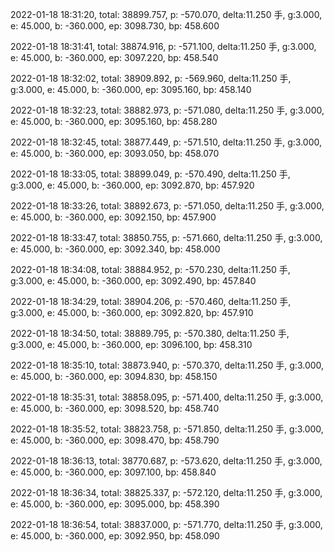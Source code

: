 2022-01-18 18:31:20, total: 38899.757, p: -570.070, delta:11.250 手, g:3.000, e: 45.000, b: -360.000, ep: 3098.730, bp: 458.600

2022-01-18 18:31:41, total: 38874.916, p: -571.100, delta:11.250 手, g:3.000, e: 45.000, b: -360.000, ep: 3097.220, bp: 458.540

2022-01-18 18:32:02, total: 38909.892, p: -569.960, delta:11.250 手, g:3.000, e: 45.000, b: -360.000, ep: 3095.160, bp: 458.140

2022-01-18 18:32:23, total: 38882.973, p: -571.080, delta:11.250 手, g:3.000, e: 45.000, b: -360.000, ep: 3095.160, bp: 458.280

2022-01-18 18:32:45, total: 38877.449, p: -571.510, delta:11.250 手, g:3.000, e: 45.000, b: -360.000, ep: 3093.050, bp: 458.070

2022-01-18 18:33:05, total: 38899.049, p: -570.490, delta:11.250 手, g:3.000, e: 45.000, b: -360.000, ep: 3092.870, bp: 457.920

2022-01-18 18:33:26, total: 38892.673, p: -571.050, delta:11.250 手, g:3.000, e: 45.000, b: -360.000, ep: 3092.150, bp: 457.900

2022-01-18 18:33:47, total: 38850.755, p: -571.660, delta:11.250 手, g:3.000, e: 45.000, b: -360.000, ep: 3092.340, bp: 458.000

2022-01-18 18:34:08, total: 38884.952, p: -570.230, delta:11.250 手, g:3.000, e: 45.000, b: -360.000, ep: 3092.490, bp: 457.840

2022-01-18 18:34:29, total: 38904.206, p: -570.460, delta:11.250 手, g:3.000, e: 45.000, b: -360.000, ep: 3092.820, bp: 457.910

2022-01-18 18:34:50, total: 38889.795, p: -570.380, delta:11.250 手, g:3.000, e: 45.000, b: -360.000, ep: 3096.100, bp: 458.310

2022-01-18 18:35:10, total: 38873.940, p: -570.370, delta:11.250 手, g:3.000, e: 45.000, b: -360.000, ep: 3094.830, bp: 458.150

2022-01-18 18:35:31, total: 38858.095, p: -571.400, delta:11.250 手, g:3.000, e: 45.000, b: -360.000, ep: 3098.520, bp: 458.740

2022-01-18 18:35:52, total: 38823.758, p: -571.850, delta:11.250 手, g:3.000, e: 45.000, b: -360.000, ep: 3098.470, bp: 458.790

2022-01-18 18:36:13, total: 38770.687, p: -573.620, delta:11.250 手, g:3.000, e: 45.000, b: -360.000, ep: 3097.100, bp: 458.840

2022-01-18 18:36:34, total: 38825.337, p: -572.120, delta:11.250 手, g:3.000, e: 45.000, b: -360.000, ep: 3095.000, bp: 458.390

2022-01-18 18:36:54, total: 38837.000, p: -571.770, delta:11.250 手, g:3.000, e: 45.000, b: -360.000, ep: 3092.950, bp: 458.090